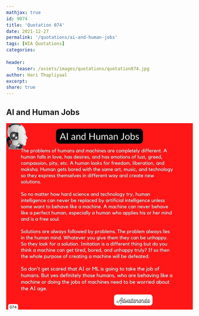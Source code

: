 ```yaml
---
mathjax: true
id: 9074
title: 'Quotation 074'
date: 2021-12-27
permalink: '/quotations/ai-and-human-jobs'
tags: [WIA Quotations] 
categories: 

header:
    teaser: /assets/images/quotations/quotation074.jpg
author: Hari Thapliyaal 
excerpt:
share: true 
---
```


## AI and Human Jobs

![AI and Human Jobs](/assets/images/quotations/quotation074.jpg)
